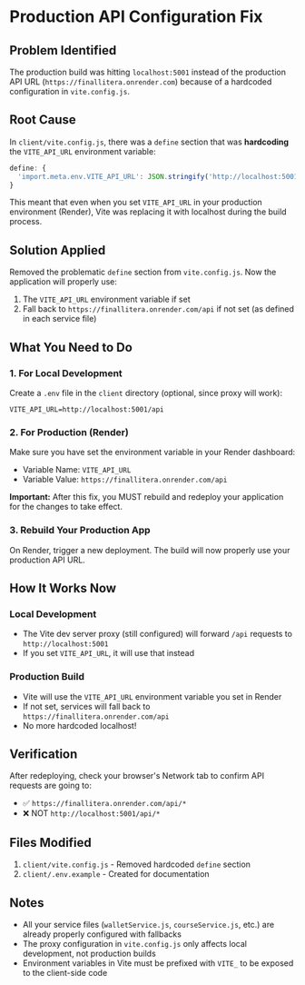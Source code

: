 # Production API Configuration Fix

## Problem Identified
The production build was hitting `localhost:5001` instead of the production API URL (`https://finallitera.onrender.com`) because of a hardcoded configuration in `vite.config.js`.

## Root Cause
In `client/vite.config.js`, there was a `define` section that was **hardcoding** the `VITE_API_URL` environment variable:

```javascript
define: {
  'import.meta.env.VITE_API_URL': JSON.stringify('http://localhost:5001/api')
}
```

This meant that even when you set `VITE_API_URL` in your production environment (Render), Vite was replacing it with localhost during the build process.

## Solution Applied
Removed the problematic `define` section from `vite.config.js`. Now the application will properly use:
1. The `VITE_API_URL` environment variable if set
2. Fall back to `https://finallitera.onrender.com/api` if not set (as defined in each service file)

## What You Need to Do

### 1. For Local Development
Create a `.env` file in the `client` directory (optional, since proxy will work):
```env
VITE_API_URL=http://localhost:5001/api
```

### 2. For Production (Render)
Make sure you have set the environment variable in your Render dashboard:
- Variable Name: `VITE_API_URL`
- Variable Value: `https://finallitera.onrender.com/api`

**Important:** After this fix, you MUST rebuild and redeploy your application for the changes to take effect.

### 3. Rebuild Your Production App
On Render, trigger a new deployment. The build will now properly use your production API URL.

## How It Works Now

### Local Development
- The Vite dev server proxy (still configured) will forward `/api` requests to `http://localhost:5001`
- If you set `VITE_API_URL`, it will use that instead

### Production Build
- Vite will use the `VITE_API_URL` environment variable you set in Render
- If not set, services will fall back to `https://finallitera.onrender.com/api`
- No more hardcoded localhost!

## Verification
After redeploying, check your browser's Network tab to confirm API requests are going to:
- ✅ `https://finallitera.onrender.com/api/*`
- ❌ NOT `http://localhost:5001/api/*`

## Files Modified
1. `client/vite.config.js` - Removed hardcoded `define` section
2. `client/.env.example` - Created for documentation

## Notes
- All your service files (`walletService.js`, `courseService.js`, etc.) are already properly configured with fallbacks
- The proxy configuration in `vite.config.js` only affects local development, not production builds
- Environment variables in Vite must be prefixed with `VITE_` to be exposed to the client-side code


